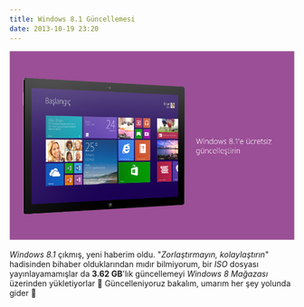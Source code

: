```yaml
---
title: Windows 8.1 Güncellemesi
date: 2013-10-19 23:20
---
```


![windows-8.1-update](/uploads/2013/10/windows-8.1-update.png)

*Windows 8.1* çıkmış, yeni haberim oldu. "*Zorlaştırmayın, kolaylaştırın*" hadisinden bihaber olduklarından mıdır bilmiyorum, bir *ISO* dosyası yayınlayamamışlar da **3.62 GB**'lık güncellemeyi *Windows 8 Mağazası* üzerinden yükletiyorlar 🙂 Güncelleniyoruz bakalım, umarım her şey yolunda gider 🙂
